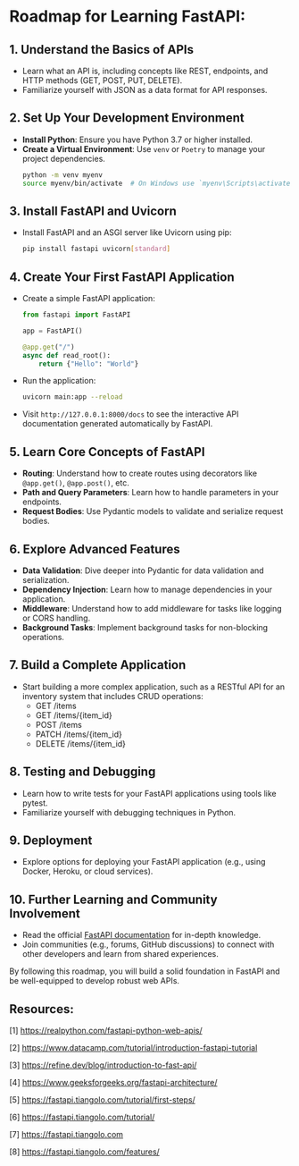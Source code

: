 # **Roadmap for Learning FastAPI:**

## 1. **Understand the Basics of APIs**

- Learn what an API is, including concepts like REST, endpoints, and HTTP methods (GET, POST, PUT, DELETE).
- Familiarize yourself with JSON as a data format for API responses.

## 2. **Set Up Your Development Environment**

- **Install Python**: Ensure you have Python 3.7 or higher installed.
- **Create a Virtual Environment**: Use `venv` or `Poetry` to manage your project dependencies.
  ```bash
  python -m venv myenv
  source myenv/bin/activate  # On Windows use `myenv\Scripts\activate`
  ```

## 3. **Install FastAPI and Uvicorn**

- Install FastAPI and an ASGI server like Uvicorn using pip:
  ```bash
  pip install fastapi uvicorn[standard]
  ```

## 4. **Create Your First FastAPI Application**

- Create a simple FastAPI application:

  ```python
  from fastapi import FastAPI

  app = FastAPI()

  @app.get("/")
  async def read_root():
      return {"Hello": "World"}
  ```

- Run the application:
  ```bash
  uvicorn main:app --reload
  ```
- Visit `http://127.0.0.1:8000/docs` to see the interactive API documentation generated automatically by FastAPI.

## 5. **Learn Core Concepts of FastAPI**

- **Routing**: Understand how to create routes using decorators like `@app.get()`, `@app.post()`, etc.
- **Path and Query Parameters**: Learn how to handle parameters in your endpoints.
- **Request Bodies**: Use Pydantic models to validate and serialize request bodies.

## 6. **Explore Advanced Features**

- **Data Validation**: Dive deeper into Pydantic for data validation and serialization.
- **Dependency Injection**: Learn how to manage dependencies in your application.
- **Middleware**: Understand how to add middleware for tasks like logging or CORS handling.
- **Background Tasks**: Implement background tasks for non-blocking operations.

## 7. **Build a Complete Application**

- Start building a more complex application, such as a RESTful API for an inventory system that includes CRUD operations:
  - GET /items
  - GET /items/{item_id}
  - POST /items
  - PATCH /items/{item_id}
  - DELETE /items/{item_id}

## 8. **Testing and Debugging**

- Learn how to write tests for your FastAPI applications using tools like pytest.
- Familiarize yourself with debugging techniques in Python.

## 9. **Deployment**

- Explore options for deploying your FastAPI application (e.g., using Docker, Heroku, or cloud services).

## 10. **Further Learning and Community Involvement**

- Read the official [FastAPI documentation](https://fastapi.tiangolo.com/) for in-depth knowledge.
- Join communities (e.g., forums, GitHub discussions) to connect with other developers and learn from shared experiences.

By following this roadmap, you will build a solid foundation in FastAPI and be well-equipped to develop robust web APIs.

## Resources:

[1] https://realpython.com/fastapi-python-web-apis/

[2] https://www.datacamp.com/tutorial/introduction-fastapi-tutorial

[3] https://refine.dev/blog/introduction-to-fast-api/

[4] https://www.geeksforgeeks.org/fastapi-architecture/

[5] https://fastapi.tiangolo.com/tutorial/first-steps/

[6] https://fastapi.tiangolo.com/tutorial/

[7] https://fastapi.tiangolo.com

[8] https://fastapi.tiangolo.com/features/
